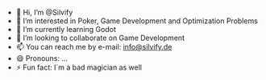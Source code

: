 - 👋 Hi, I’m @Silvify
- 👀 I’m interested in Poker, Game Development and Optimization Problems
- 🌱 I’m currently learning Godot
- 💞️ I’m looking to collaborate on Game Development
- 📫 You can reach me by e-mail: info@silvify.de
- 😄 Pronouns: ...
- ⚡ Fun fact: I´m a bad magician as well

<!---
Silvify/Silvify is a ✨ special ✨ repository because its `README.md` (this file) appears on your GitHub profile.
You can click the Preview link to take a look at your changes.
--->
